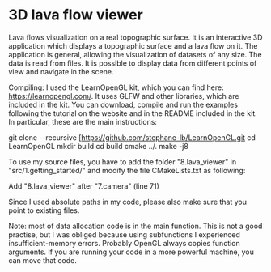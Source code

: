 # 3D lava flow viewer

Lava flows visualization on a real topographic surface. It is an interactive 3D application which displays a topographic surface and a lava flow on it. The application is general, allowing the visualization of datasets of any size. The data is read from files. It is possible to display data from different points of view and navigate in the scene.

Compiling:
I used the LearnOpenGL kit, which you can find here: https://learnopengl.com/. It uses GLFW and other libraries, which are included in the kit. You can download, compile and run the examples following the tutorial on the website and in the README included in the kit. In particular, these are the main instructions:

  git clone --recursive [https://github.com/stephane-lb/LearnOpenGL.git
  cd LearnOpenGL
  mkdir build
  cd build
  cmake ../.
  make -j8

To use my source files, you have to add the folder "8.lava_viewer" in "src/1.getting_started/" and modify the file CMakeLists.txt as following:

  Add "8.lava_viewer" after "7.camera" (line 71)

Since I used absolute paths in my code, please also make sure that you point to existing files.

Note: most of data allocation code is in the main function. This is not a good practise, but I was obliged because using subfunctions I experienced insufficient-memory errors. Probably OpenGL always copies function arguments. If you are running your code in a more powerful machine, you can move that code.
